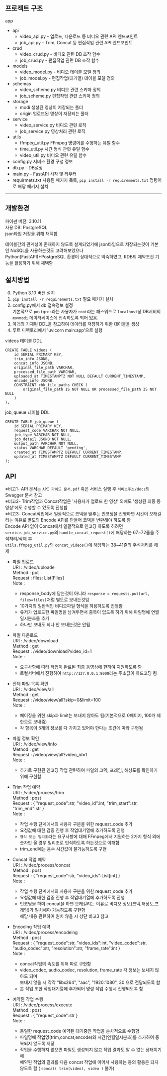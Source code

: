 ## 프로젝트 구조

app
 - api 
   - video_api.py - 업로드, 다운로드 등 비디오 관련 API 엔드포인트
   - job_api.py - Trim, Concat 등 편집작업 관련 API 엔드포인트
 - crud 
   - video_crud.py - 비디오 관련 DB 조작 함수
   - job_crud.py - 편집작업 관련 DB 조작 함수
 - models
   - video_model.py - 비디오 테이블 모델 정의
   - job_model.py - 편집작업(대기열) 테이블 모델 정의
 - schemas
   - video_scheme.py 비디오 관련 스키마 정의
   - job_scheme.py 편집작업 관련 스키마 정의
 - storage
   - modi 생성된 영상이 저장되는 폴더
   - origin 업로드된 영상이 저장되는 폴더
 - service
   - video_service.py 비디오 관련 로직
   - job_service.py 영상처리 관련 로직
 - utils
   - ffmpeg_util.py FFmpeg 명령어를 수행하는 유틸 함수
   - time_util.py 시간 형식 관련 유틸 함수
   - video_util.py 비디오 관련 유틸 함수
 - config.py 서비스 환경 구성 정보
 - db.py - DB설정
 - main.py - FastAPI 시작 및 라우터
 - requirmets.txt 사용된 패키지 목록, `pip install -r requirements.txt` 명령어로 해당 패키지 설치

---
## 개발환경
파이썬 버전: 3.10.11  
사용 DB: PostgreSQL  
json타입 저장을 위해 채택함

테이블간의 관계성이 존재하지 않도록 설계되었기에 json타입으로 저장되는것이 기본인 NoSQL을 사용하는것도 고려해보았으나<br>
Python(FastAPI)+PostgreSQL 환경이 상대적으로 익숙하였고, RDB의 제약조건 기능을 활용하기 위해 채택함


## 설치방법
0. Python 3.10 버전 설치
1. `pip install -r requirements.txt` 필요 패키지 설치
2. config.py에서 db 접속정보 설정<br>
   기본적으로 `postgres`라는 사용자가 `root`라는 패스워드로 `localhost`상 DB서버의 `movmodi` 데이터베이스에 접속하도록 되어 있음.
3. 아래의 기재된 DDL을 참고하여 데이터를 저장하기 위한 테이블을 생성
4. 루트 디렉토리에서 'uvicorn main:app'으로 실행

videos 테이블 DDL
```
CREATE TABLE videos (
    id SERIAL PRIMARY KEY,
    trim_info JSONB,
    concat_info JSONB,
    original_file_path VARCHAR,
    processed_file_path VARCHAR,
    uploaded_at TIMESTAMPTZ NOT NULL DEFAULT CURRENT_TIMESTAMP,
    encode_info JSONB,
    CONSTRAINT chk_file_paths CHECK (
        original_file_path IS NOT NULL OR processed_file_path IS NOT NULL
    )
);
```
job_queue 테이블 DDL
```
CREATE TABLE job_queue (
    id SERIAL PRIMARY KEY,
    request_code VARCHAR NOT NULL,
    job_type VARCHAR NOT NULL,
    job_detail JSONB NOT NULL,
    output_path VARCHAR NOT NULL,
    status VARCHAR DEFAULT 'pending',
    created_at TIMESTAMPTZ DEFAULT CURRENT_TIMESTAMP,
    updated_at TIMESTAMPTZ DEFAULT CURRENT_TIMESTAMP
);
```

## API
※비고1- API 문서는 `API 가이드 문서.pdf` 혹은 서비스 실행 후 `서비스주소/docs`의 Swagger 문서 참고<br>
※비고2- Trim작업과 Concat작업은 '사용자가 업로드 한 영상' 외에도 '생성된 최종 동영상'에도 수행할 수 있도록 진행함<br>
※비고3- Concat작업에서 일괄적으로 코덱을 맞추는 인코딩을 진행하면 시간이 오래걸리는 이유로 별도의 Encode API를 만들어 코덱을 변환해야 하도록 함<br>
  Encode API 없이 Concat에서 일괄적으로 인코딩 하도록 하려면<br>
  `service.job_service.py`의 `handle_concat_request()`에 해당하는 67\~72줄을 주석처리/삭제 후<br>
  `utils.ffmpeg_util.py`의 `concat_videos()`에 해당하는 38\~41줄의 주석처리를 해제<br>




- 파일 업로드<br>
URI : /video/uploade<br>
Method : put<br>
Request : files: List[Files]<br>
Note :<br>
  - response_body에 담는것이 아니라 `response = requests.put(url, files=files)`처럼 별도로 보내는것임<br>
  - 10가지의 일반적인 비디오파일 형식을 허용하도록 진행함<br>
  - 유저가 업로드한 파일명을 남겨두면서 중복이 없도록 하기 위해 파일명에 연월일시분초를 추가<br>
  - 하나만 보내도 되나 안 보내는것은 안됨<br>


- 파일 다운로드<br>
URI : /video/download<br>
Method : get<br>
Request : /video/download?video_id=1<br>
Note :<br>
  - 요구사항에 따라 작업이 완료된 최종 동영상에 한하여 지원하도록 함<br>
  - 로컬서버에서 진행하여 `http://127.0.0.1:8000`라는 주소값이 하드코딩 됨<br>


- 전체 파일 목록 확인<br>
URI : /video/view/all<br>
Method : get<br>
Request : /video/view/all?skip=0&limit=100<br>
Note :<br>
  - 페이징을 위한 skip과 limit는 보내지 않아도 됨(기본적으로 0페이지, 100개 제한으로 보내줌)<br>
  - 각 항목이 5개의 정보를 다 가지고 있어야 한다는 조건에 따라 구현됨<br>


- 파일 정보 확인<br>
URI : /video/view/info<br>
Method : get<br>
Request : /video/view/all?video_id=1<br>
Note :<br>
  - 추가로 구현된 인코딩 작업 관련하여 파일의 코덱, 프레임, 해상도를 확인하기 위해 구현함<br>


- Trim 작업 예약<br>
URI : /video/process/trim<br>
Method : post<br>
Request : { "request_code":str, "video_id":int, "trim_start":str, "trim_end":str }<br>
Note :<br>
  - 작업 수행 단계에서의 사용자 구분을 위한 request_code 추가<br>
  - 요청값에 대한 검증 진행 후 작업대기열에 추가하도록 진행<br>
  - `형식 또는 밀리초`라는 요구사항에 대해 FFmpeg에서 지원하는 2가지 형식 외에 숫자만 올 경우 밀리초로 인식하도록 하는것으로 이해함<br>
  - trim_end에는 음수 시간값이 불가능하도록 구현<br>


- Concat 작업 예약<br>
URI : /video/process/concat<br>
Method : post<br>
Request : { "request_code":str, "video_ids":List[int] }<br>
Note :<br>
  - 작업 수행 단계에서의 사용자 구분을 위한 request_code 추가<br>
  - 요청값에 대한 검증 진행 후 작업대기열에 추가하도록 진행<br>
  - 인코딩을 하며 concat을 하면 오래걸리는 이유로 비디오 정보(코덱,해상도,프레임)가 일치해야 가능하도록 구현함<br>
    해당 내용 관련하여 원치 않을 시 상단 비고3 참고<br>


- Encoding 작업 예약<br>
URI : /video/process/encodeing<br>
Method : post<br>
Request : { "request_code":str, "video_ids":int, "video_codec":str, "audio_codec":str, "resolution":str, "frame_rate":int }<br>
Note :<br>
  - concat작업의 속도를 위해 따로 구현함<br>
  - video_codec, audio_codec, resolution, frame_rate 각 정보는 보내지 않아도 되며<br>
    보내지 않을 시 각각 "libx264", "aac", "1920:1080", 30 으로 전달되도록 함<br>
  - 본 작업 또한 작업대기열에 추가되어 명령 작업 수행시 진행되도록 함<br>


- 예약된 작업 수행<br>
URI : /video/process/execute<br>
Method : post<br>
Request : { "request_code":str }<br>
Note :<br>
  - 동일한 request_code 예약된 대기중인 작업을 순차적으로 수행함<br>
  - 파일명에 작업명(trim,concat,encode)와 시간(연월일시분초)를 추가하여 중복되지 않도록 저장<br>
  - 작업을 수행하지 않으면 파일도 생성되지 않고 작업 결과도 알 수 없는 상태이기에<br>
    예약된 작업의 결과를 다음 concat 작업에 이어서 사용하는 등의 활용은 되지 않도록 함 ( `concat( trim(video), video )` 불가)
